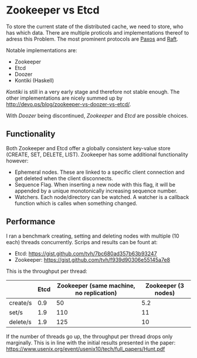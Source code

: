 Zookeeper vs Etcd
=====================

To store the current state of the distributed cache, we need to store, who has which data. There are multiple proticols and implementations thereof to adress this Problem. The most prominent protocols are [Paxos](http://en.wikipedia.org/wiki/Paxos_(computer_science)) and [Raft](http://en.wikipedia.org/wiki/Paxos_(computer_science)).

Notable implementations are:

- Zookeeper
- Etcd
- Doozer
- Kontiki (Haskell)

*Kontiki* is still in a very early stage and therefore not stable enough.
The other implementations are nicely summed up by <http://devo.ps/blog/zookeeper-vs-doozer-vs-etcd/>.

With *Doozer* being discontinued, *Zookeeper* and *Etcd* are possible choices.

Functionality
---------------
Both Zookeeper and Etcd offer a globally consistent key-value store (CREATE, SET, DELETE, LIST). Zookeeper has some additional functionality however:

- Ephemeral nodes. These are linked to a specific client connection and get deleted when the client disconnects.
- Sequence Flag. When inserting a new node with this flag, it will be appended by a unique monotonically increasing sequence number.
- Watchers. Each node/directory can be watched. A watcher is a callback function which is calles when something changed.

Performance
-------------
I ran a benchmark creating, setting and deleting nodes with multiple (10 each) threads concurrently. Scrips and results can be fount at:

- Etcd: <https://gist.github.com/tvh/7bc680ad357b63b93247>
- Zookeeper: <https://gist.github.com/tvh/f939d90306e55145a7e8>

This is the throughput per thread:

|          | Etcd | Zookeeper (same machine, no replication) | Zookeeper (3 nodes) |
|----------|------|------------------------------------------|---------------------|
| create/s | 0.9  | 50                                       | 5.2                 |
| set/s    | 1.9  | 110                                      | 11                  |
| delete/s | 1.9  | 125                                      | 10                  |

If the number of threads go up, the throughput per thread drops only marginally. This is in line with the initial results presented in the paper: <https://www.usenix.org/event/usenix10/tech/full_papers/Hunt.pdf>


